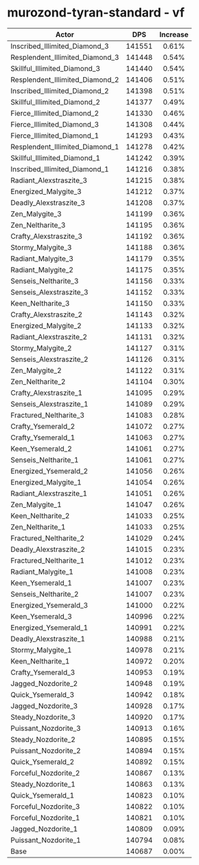 # murozond-tyran-standard - vf
| Actor | DPS | Increase |
|---|:---:|:---:|
|Inscribed_Illimited_Diamond_3|141551|0.61%|
|Resplendent_Illimited_Diamond_3|141448|0.54%|
|Skillful_Illimited_Diamond_3|141440|0.54%|
|Resplendent_Illimited_Diamond_2|141406|0.51%|
|Inscribed_Illimited_Diamond_2|141398|0.51%|
|Skillful_Illimited_Diamond_2|141377|0.49%|
|Fierce_Illimited_Diamond_2|141330|0.46%|
|Fierce_Illimited_Diamond_3|141308|0.44%|
|Fierce_Illimited_Diamond_1|141293|0.43%|
|Resplendent_Illimited_Diamond_1|141278|0.42%|
|Skillful_Illimited_Diamond_1|141242|0.39%|
|Inscribed_Illimited_Diamond_1|141216|0.38%|
|Radiant_Alexstraszite_3|141215|0.38%|
|Energized_Malygite_3|141212|0.37%|
|Deadly_Alexstraszite_3|141208|0.37%|
|Zen_Malygite_3|141199|0.36%|
|Zen_Neltharite_3|141195|0.36%|
|Crafty_Alexstraszite_3|141192|0.36%|
|Stormy_Malygite_3|141188|0.36%|
|Radiant_Malygite_3|141179|0.35%|
|Radiant_Malygite_2|141175|0.35%|
|Senseis_Neltharite_3|141156|0.33%|
|Senseis_Alexstraszite_3|141152|0.33%|
|Keen_Neltharite_3|141150|0.33%|
|Crafty_Alexstraszite_2|141143|0.32%|
|Energized_Malygite_2|141133|0.32%|
|Radiant_Alexstraszite_2|141131|0.32%|
|Stormy_Malygite_2|141127|0.31%|
|Senseis_Alexstraszite_2|141126|0.31%|
|Zen_Malygite_2|141122|0.31%|
|Zen_Neltharite_2|141104|0.30%|
|Crafty_Alexstraszite_1|141095|0.29%|
|Senseis_Alexstraszite_1|141089|0.29%|
|Fractured_Neltharite_3|141083|0.28%|
|Crafty_Ysemerald_2|141072|0.27%|
|Crafty_Ysemerald_1|141063|0.27%|
|Keen_Ysemerald_2|141061|0.27%|
|Senseis_Neltharite_1|141061|0.27%|
|Energized_Ysemerald_2|141056|0.26%|
|Energized_Malygite_1|141054|0.26%|
|Radiant_Alexstraszite_1|141051|0.26%|
|Zen_Malygite_1|141047|0.26%|
|Keen_Neltharite_2|141033|0.25%|
|Zen_Neltharite_1|141033|0.25%|
|Fractured_Neltharite_2|141029|0.24%|
|Deadly_Alexstraszite_2|141015|0.23%|
|Fractured_Neltharite_1|141012|0.23%|
|Radiant_Malygite_1|141008|0.23%|
|Keen_Ysemerald_1|141007|0.23%|
|Senseis_Neltharite_2|141007|0.23%|
|Energized_Ysemerald_3|141000|0.22%|
|Keen_Ysemerald_3|140996|0.22%|
|Energized_Ysemerald_1|140991|0.22%|
|Deadly_Alexstraszite_1|140988|0.21%|
|Stormy_Malygite_1|140978|0.21%|
|Keen_Neltharite_1|140972|0.20%|
|Crafty_Ysemerald_3|140953|0.19%|
|Jagged_Nozdorite_2|140948|0.19%|
|Quick_Ysemerald_3|140942|0.18%|
|Jagged_Nozdorite_3|140928|0.17%|
|Steady_Nozdorite_3|140920|0.17%|
|Puissant_Nozdorite_3|140913|0.16%|
|Steady_Nozdorite_2|140895|0.15%|
|Puissant_Nozdorite_2|140894|0.15%|
|Quick_Ysemerald_2|140892|0.15%|
|Forceful_Nozdorite_2|140867|0.13%|
|Steady_Nozdorite_1|140863|0.13%|
|Quick_Ysemerald_1|140823|0.10%|
|Forceful_Nozdorite_3|140822|0.10%|
|Forceful_Nozdorite_1|140821|0.10%|
|Jagged_Nozdorite_1|140809|0.09%|
|Puissant_Nozdorite_1|140794|0.08%|
|Base|140687|0.00%|
